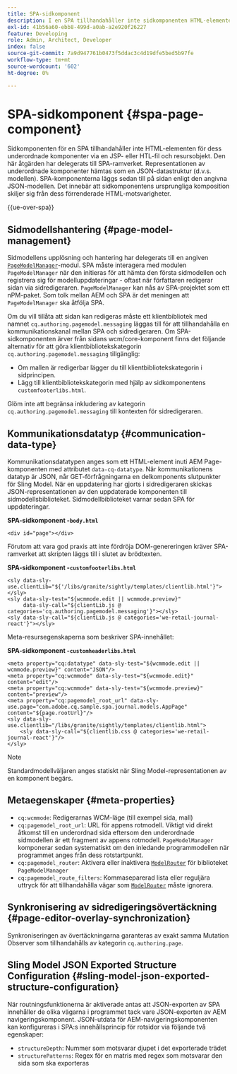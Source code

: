 ```yaml
---
title: SPA-sidkomponent
description: I en SPA tillhandahåller inte sidkomponenten HTML-elementen i dess underordnade komponenter, utan delegerar i stället detta till SPA-ramverket. I det här dokumentet förklaras hur det gör sidkomponenten i en SPA unik.
exl-id: 41b56a60-ebb8-499d-a0ab-a2e920f26227
feature: Developing
role: Admin, Architect, Developer
index: false
source-git-commit: 7a9d947761b0473f5ddac3c4d19dfe5bed5b97fe
workflow-type: tm+mt
source-wordcount: '602'
ht-degree: 0%

---
```



# SPA-sidkomponent {#spa-page-component}

Sidkomponenten för en SPA tillhandahåller inte HTML-elementen för dess underordnade komponenter via en JSP- eller HTL-fil och resursobjekt. Den här åtgärden har delegerats till SPA-ramverket. Representationen av underordnade komponenter hämtas som en JSON-datastruktur (d.v.s. modellen). SPA-komponenterna läggs sedan till på sidan enligt den angivna JSON-modellen. Det innebär att sidkomponentens ursprungliga komposition skiljer sig från dess förrenderade HTML-motsvarigheter.

{{ue-over-spa}}

## Sidmodellshantering {#page-model-management}

Sidmodellens upplösning och hantering har delegerats till en angiven [`PageModelManager`](blueprint.md#pagemodelmanager)-modul. SPA måste interagera med modulen `PageModelManager` när den initieras för att hämta den första sidmodellen och registrera sig för modelluppdateringar - oftast när författaren redigerar sidan via sidredigeraren. `PageModelManager` kan nås av SPA-projektet som ett nPM-paket. Som tolk mellan AEM och SPA är det meningen att `PageModelManager` ska åtfölja SPA.

Om du vill tillåta att sidan kan redigeras måste ett klientbibliotek med namnet `cq.authoring.pagemodel.messaging` läggas till för att tillhandahålla en kommunikationskanal mellan SPA och sidredigeraren. Om SPA-sidkomponenten ärver från sidans wcm/core-komponent finns det följande alternativ för att göra klientbibliotekskategorin `cq.authoring.pagemodel.messaging` tillgänglig:

* Om mallen är redigerbar lägger du till klientbibliotekskategorin i sidprincipen.
* Lägg till klientbibliotekskategorin med hjälp av sidkomponentens `customfooterlibs.html`.

Glöm inte att begränsa inkludering av kategorin `cq.authoring.pagemodel.messaging` till kontexten för sidredigeraren.

## Kommunikationsdatatyp {#communication-data-type}

Kommunikationsdatatypen anges som ett HTML-element inuti AEM Page-komponenten med attributet `data-cq-datatype`. När kommunikationens datatyp är JSON, når GET-förfrågningarna en delkomponents slutpunkter för Sling Model. När en uppdatering har gjorts i sidredigeraren skickas JSON-representationen av den uppdaterade komponenten till sidmodellsbiblioteket. Sidmodellbiblioteket varnar sedan SPA för uppdateringar.

**SPA-sidkomponent -`body.html`**

```
<div id="page"></div>
```

Förutom att vara god praxis att inte fördröja DOM-genereringen kräver SPA-ramverket att skripten läggs till i slutet av brödtexten.

**SPA-sidkomponent -`customfooterlibs.html`**

```
<sly data-sly-use.clientLib="${'/libs/granite/sightly/templates/clientlib.html'}"></sly>
<sly data-sly-test="${wcmmode.edit || wcmmode.preview}"
     data-sly-call="${clientLib.js @ categories='cq.authoring.pagemodel.messaging'}"></sly>
<sly data-sly-call="${clientLib.js @ categories='we-retail-journal-react'}"></sly>
```

Meta-resursegenskaperna som beskriver SPA-innehållet:

**SPA-sidkomponent -`customheaderlibs.html`**

```
<meta property="cq:datatype" data-sly-test="${wcmmode.edit || wcmmode.preview}" content="JSON"/>
<meta property="cq:wcmmode" data-sly-test="${wcmmode.edit}" content="edit"/>
<meta property="cq:wcmmode" data-sly-test="${wcmmode.preview}" content="preview"/>
<meta property="cq:pagemodel_root_url" data-sly-use.page="com.adobe.cq.sample.spa.journal.models.AppPage" content="${page.rootUrl}"/>
<sly data-sly-use.clientlib="/libs/granite/sightly/templates/clientlib.html">
    <sly data-sly-call="${clientlib.css @ categories='we-retail-journal-react'}"/>
</sly>
```

>[!NOTE]
>
>Standardmodellväljaren anges statiskt när Sling Model-representationen av en komponent begärs.

## Metaegenskaper {#meta-properties}

* `cq:wcmmode`: Redigerarnas WCM-läge (till exempel sida, mall)
* `cq:pagemodel_root_url`: URL för appens rotmodell. Viktigt vid direkt åtkomst till en underordnad sida eftersom den underordnade sidmodellen är ett fragment av appens rotmodell. `PageModelManager` komponerar sedan systematiskt om den inledande programmodellen när programmet anges från dess rotstartpunkt.
* `cq:pagemodel_router`: Aktivera eller inaktivera [`ModelRouter`](routing.md) för biblioteket `PageModelManager`
* `cq:pagemodel_route_filters`: Kommaseparerad lista eller reguljära uttryck för att tillhandahålla vägar som [`ModelRouter`](routing.md) måste ignorera.

## Synkronisering av sidredigeringsövertäckning {#page-editor-overlay-synchronization}

Synkroniseringen av övertäckningarna garanteras av exakt samma Mutation Observer som tillhandahålls av kategorin `cq.authoring.page`.

## Sling Model JSON Exported Structure Configuration {#sling-model-json-exported-structure-configuration}

När routningsfunktionerna är aktiverade antas att JSON-exporten av SPA innehåller de olika vägarna i programmet tack vare JSON-exporten av AEM navigeringskomponent. JSON-utdata för AEM-navigeringskomponenten kan konfigureras i SPA:s innehållsprincip för rotsidor via följande två egenskaper:

* `structureDepth`: Nummer som motsvarar djupet i det exporterade trädet
* `structurePatterns`: Regex för en matris med regex som motsvarar den sida som ska exporteras

